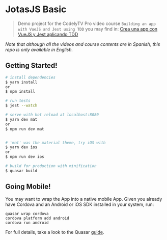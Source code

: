 # JotasJS Basic

> Demo project for the CodelyTV Pro video course `Building an app with VueJS and Jest using TDD` you may find in: [Crea una app con VueJS y Jest aplicando TDD](https://pro.codely.tv/library/crea-una-app-con-vuejs-y-jest-aplicando-tdd/65211/path/)

_Note that although all the videos and course contents are in Spanish, this repo is only available in English._

## Getting Started!

``` bash
# install dependencies
$ yarn install
or
$ npm install

# run tests
$ jest --watch

# serve with hot reload at localhost:8080
$ yarn dev mat
or 
$ npm run dev mat


# 'mat' was the material theme, try iOS with
$ yarn dev ios
or
$ npm run dev ios

# build for production with minification
$ quasar build
```

## Going Mobile!

You may want to wrap the App into a native mobile App. Given you already have Cordova and an Android or iOS SDK installed in your system, run:


```
quasar wrap cordova
cordova platform add android
cordova run android
```

For full details, take a look to the Quasar [guide](http://quasar-framework.org/guide/cordova-wrapper.html).
